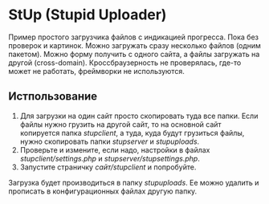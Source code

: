 # StUp (Stupid Uploader)
Пример простого загрузчика файлов с индикацией прогресса. Пока без проверок и картинок. Можно загружать сразу несколько файлов (одним пакетом). Можно форму получить с одного сайта, а файлы загружать на другой (cross-domain). Кроссбраузерность не проверялась, где-то может не работать, фреймворки не используются.
## Истпользование
1. Для загрузки на один сайт просто скопировать туда все папки. Если файлы нужно грузить на другой сайт, то на основной сайт копируется папка *stupclient*, а туда, куда будут грузиться файлы, нужно скопировать папки *stupserver* и *stupuploads*.
2. Проверьте и измените, если надо, настройки в файлах *stupclient/settings.php* и *stupserver/stupsettings.php*.
3. Запустите страничку *сайт/stupclient* и попробуйте.

Загрузка будет производиться в папку *stupuploads*. Ее можно удалить и прописать в конфигурационных файлах другую папку.
